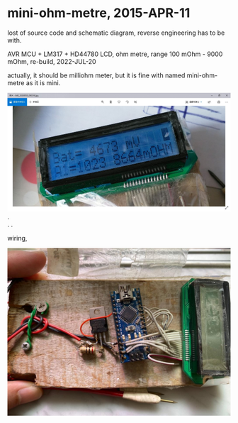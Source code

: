 # mini-ohm-metre, 2015-APR-11

lost of source code and schematic diagram, reverse engineering has to be with.

AVR MCU + LM317 + HD44780 LCD, ohm metre, range 100 mOhm - 9000 mOhm, re-build, 2022-JUL-20    
  
actually, it should be milliohm meter, but it is fine with named mini-ohm-metre as it is mini.  

![milliohm_meter_samllfont_version_xiaolaba.JPG](milliohm_meter_samllfont_version_xiaolaba.JPG)  
.  
.
.  

wiring,

![milliohm_meter_wiring_2020-07-21_xiaolaba.jpg](milliohm_meter_wiring_2020-07-21_xiaolaba.jpg)

